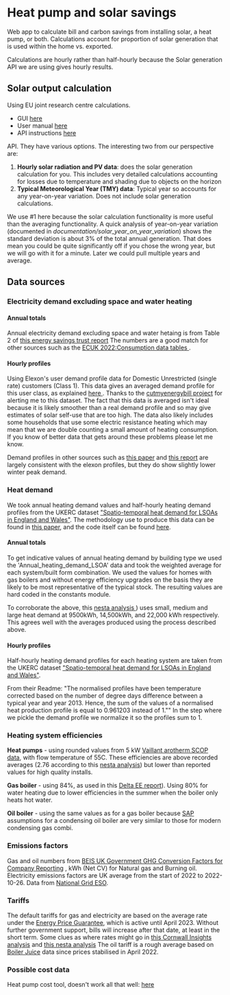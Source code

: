 # Heat pump and solar savings

Web app to calculate bill and carbon savings from installing solar, a heat pump, or both. Calculations account for proportion
of solar generation that is used within the home vs. exported. 

Calculations are hourly rather than half-hourly because the Solar generation API we are using gives hourly results.

## Solar output calculation

Using EU joint research centre calculations.

- GUI [here](https://re.jrc.ec.europa.eu/pvg_tools/en/tools.html)
- User manual [here](https://joint-research-centre.ec.europa.eu/pvgis-photovoltaic-geographical-information-system/getting-started-pvgis/pvgis-user-manual_en)
- API instructions [here](https://joint-research-centre.ec.europa.eu/pvgis-photovoltaic-geographical-information-system/getting-started-pvgis/api-non-interactive-service_en)

API. They have various options. The interesting two from our perspective are:
1. **Hourly solar radiation and PV data**: does the solar generation calculation for you. This includes very detailed 
calculations accounting for losses due to temperature and shading due to objects on the horizon
2. **Typical Meteorological Year (TMY) data**: Typical year so accounts for any year-on-year variation. Does not
include solar generation calculations.

We use #1 here because the solar calculation functionality is more useful than the averaging functionality.
A quick analysis of year-on-year variation (documented in *documentation/solar_year_on_year_variation*) shows the
standard deviation is about 3% of the total annual generation. That does mean you could be
quite significantly off if you chose the wrong year, but we will go with it for a minute. 
Later we could pull multiple years and average.

## Data sources

### Electricity demand excluding space and water heating

#### Annual totals
Annual electricity demand excluding space and water hetaing is from Table 2 of 
[this energy savings trust report](https://www.energysavingtrust.org.uk/sites/default/files/reports/PoweringthenationreportCO332.pdf)
The numbers are a good match for other sources such as the [ECUK 2022:Consumption data tables
](https://www.gov.uk/government/statistics/energy-consumption-in-the-uk-2022).

#### Hourly profiles
Using Elexon's user demand profile data for Domestic Unrestricted (single rate) customers (Class 1). 
This data gives an averaged demand profile for this user class, as explained [here
](https://bscdocs.elexon.co.uk/guidance-notes/load-profiles-and-their-use-in-electricity-settlement). 
Thanks to the [cutmyenergybill project](https://github.com/cutmyenergybill/domestic-energy-bill-reduction-app/)
for alerting me to this dataset. The fact that this data is averaged isn't ideal because it is likely smoother than a real demand profile and so may give
estimates of solar self-use that are too high. The data also likely includes some households that use some electric resistance heating
which may mean that we are double counting a small amount of heating consumption. If you know of better data that gets around 
these problems please let me know. 

Demand profiles in other sources such as [this paper](https://www.researchgate.net/publication/324141791_The_potential_for_peak_shaving_on_low_voltage_distribution_networks_using_electricity_storage)
and [this report](https://assets.publishing.service.gov.uk/government/uploads/system/uploads/attachment_data/file/208097/10043_R66141HouseholdElectricitySurveyFinalReportissue4.pdf)
are largely consistent with the elexon profiles, but they do show slightly lower winter peak demand. 


### Heat demand
We took annual heating demand values and half-hourly heating demand profiles from the UKERC dataset
["Spatio-temporal heat demand for LSOAs in England and Wales"](https://ukerc.rl.ac.uk/DC/cgi-bin/edc_search.pl?WantComp=165).
The methodology use to produce this data can be found in [this paper](https://www.nature.com/articles/s41597-022-01356-9),
and the code itself can be found [here](https://github.com/AlexandreLab/UKERC-data).

#### Annual totals

To get indicative values of annual heating demand by building type we used the 'Annual_heating_demand_LSOA' data and 
took the weighted average for each system/built form combination. We used the values for homes with gas boilers and 
without energy efficiency upgrades on the basis they are likely to be most representative of the typical stock. The
resulting values are hard coded in the constants module.

To corroborate the above, this [nesta analysis
](https://www.nesta.org.uk/report/reduce-the-cost-of-heat-pumps/))
uses small, medium and large heat demand at 9500kWh, 14,500kWh, and 22,000 kWh respectively. This agrees well with the 
averages produced using the process described above.

#### Hourly profiles
Half-hourly heating demand profiles for each heating system are taken from the UKERC dataset
["Spatio-temporal heat demand for LSOAs in England and Wales"](https://ukerc.rl.ac.uk/DC/cgi-bin/edc_search.pl?WantComp=165).

From their Readme: "The normalised profiles have been temperature corrected based on the number of degree days difference between a typical 
year and year 2013. Hence, the sum of the values of a normalised heat production profile is equal to 0.961203 instead of 1.""
In the step where we pickle the demand profile we normalize it so the profiles sum to 1.

### Heating system efficiencies

**Heat pumps** - using rounded values from 5 kW 
[Vaillant arotherm SCOP data](https://www.vaillant.co.uk/downloads/aproducts/renewables-1/arotherm-plus/arotherm-plus-1/quick-guides/new-5/installers-quick-guide-arotherm-plus-1949445.pdf),
 with flow temperature of 55C. These efficiencies are above
recorded averages (2.76 according to this [nesta analysis](https://www.nesta.org.uk/report/reduce-the-cost-of-heat-pumps/))
but lower than reported values for high quality installs.

**Gas boiler** - using 84%, as used in this 
[Delta EE report](https://www.climatexchange.org.uk/media/1897/electrification_of_heat_and_impact_on_scottish_electricity_system_-_final_report1.pdf)). Using 80% for water heating due to lower
efficiencies in the summer when the boiler only heats hot water.

**Oil boiler** - using the same values as for a gas boiler because [SAP](https://www.bre.co.uk/filelibrary/SAP/2012/SAP-2012_9-92.pdf)
assumptions for a condensing oil boiler are very similar to those for modern condensing gas combi. 


### Emissions factors

Gas and oil numbers from [BEIS UK Government GHG Conversion Factors for Company Reporting](https://www.gov.uk/government/publications/greenhouse-gas-reporting-conversion-factors-2022)
, kWh (Net CV) for Natural gas and Burning oil.
Electricity emissions factors are UK average from the start of 2022 to 2022-10-26. Data from 
[National Grid ESO](https://data.nationalgrideso.com/carbon-intensity1/historic-generation-mix/r/historic_gb_generation_mix).


### Tariffs

The default tariffs for gas and electricity are based on the average rate under the
[Energy Price Guarantee](https://www.gov.uk/government/publications/energy-bills-support/energy-bills-support-factsheet-8-september-2022),
which is active until April 2023.
Without further government support, bills will increase after that date, at least in the short term. Some clues
as where rates might go in [this Cornwall Insights analysis](https://www.cornwall-insight.com/predicted-fall-in-the-april-2023-price-cap-but-prices-remain-significantly-above-the-epg/)
and [this nesta analysis](https://www.nesta.org.uk/report/how-the-energy-crisis-affects-the-case-for-heat-pumps/how-the-costs-of-heat-pumps-compare-to-gas-boilers-since-the-energy-crisis-1/#content)
The oil tariff is a rough average based on [Boiler Juice](https://www.boilerjuice.com/heating-oil-prices/) 
data since prices stabilised in April 2022.


### Possible cost data
Heat pump cost tool, doesn't work all that well: [here](http://asf-hp-cost-demo-l-b-1046547218.eu-west-1.elb.amazonaws.com)


